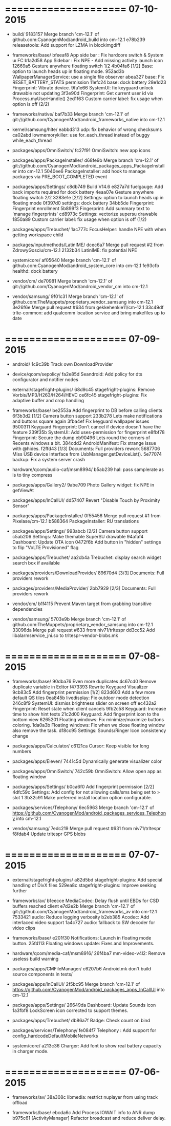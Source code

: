 ====================
     07-10-2015
====================


   * build/
9183157 Merge branch 'cm-12.1' of github.com:CyanogenMod/android_build into cm-12.1
e78b239 releasetools: Add support for LZMA in blockimgdiff

   * frameworks/base/
bfeeaf8 App side bar : Fix hardcore switch & System uı FC
b1a2d58 App Sidebar : Fix NPE - Add missing activity launch icon
12669a5 Gesture anywhere floating switch 1/2
4b04fa6 [1/2] Base: option to launch heads up in floating mode.
952ad3b WallpaperManagerService: use a single file observer
abea327 base: Fix RESET_BATTERY_STATS permission
11efc24 base: dock battery
28e1d23 Fingerprint: Vibrate device.
9fa1e66 SystemUI: fix keyguard unlock drawable not updating
3f3e90d Fingerprint: Get current user id via Process.myUserHandle()
2ed1f63 Custom carrier label: fix usage when option is off (2/2)

   * frameworks/native/
baf7b33 Merge branch 'cm-12.1' of git://github.com/CyanogenMod/android_frameworks_native into cm-12.1

   * kernel/samsung/hlte/
eabbd313 udp: fix behavior of wrong checksums
ca02abd lowmemorykiller: use for_each_thread instead of buggy while_each_thread

   * packages/apps/OmniSwitch/
fc27f91 OmniSwitch: new app icons

   * packages/apps/PackageInstaller/
d68fe9b Merge branch 'cm-12.1' of git://github.com/CyanogenMod/android_packages_apps_PackageInstaller into cm-12.1
5040ee6 PackageInstaller: add hook to manage packages via PRE_BOOT_COMPLETED event

   * packages/apps/Settings/
c8db749 Build V14.6
e827a7d fuelgauge: Add back imports required for dock battery
4eaa07e Gesture anywhere floating switch 2/2
3283e1e [2/2] Settings: option to launch heads up in floating mode
0f397d0 settings: dock battery
34bb5de Fingerprint: Fingerprint enrollment
5b899f3 Fingerprint: Add summary text to 'manage fingerprints'
cd8973c Settings: vectorize supersu drawable
1850a89 Custom carrier label: fix usage when option is off (1/2)

   * packages/apps/Trebuchet/
1ac777c FocusHelper: handle NPE with when getting workspace child

   * packages/inputmethods/LatinIME/
dcec6a7 Merge pull request #2 from ZdrowyGosciu/cm-12.1
2132b34 LatinIME: fix potential NPE

   * system/core/
af05640 Merge branch 'cm-12.1' of github.com:CyanogenMod/android_system_core into cm-12.1
fe93cfb healthd: dock battery

   * vendor/cm/
de70981 Merge branch 'cm-12.1' of git://github.com/CyanogenMod/android_vendor_cm into cm-12.1

   * vendor/samsung/
9f01c31 Merge branch 'cm-12.1' of github.com:TheMuppets/proprietary_vendor_samsung into cm-12.1
3e26f6e Merge pull request #634 from gekkehenkie11/cm-12.1
33c49df trlte-common: add qualcomm location service and bring makefiles up to date

====================
     07-09-2015
====================


   * android/
1c9c39b Track own DownloadProvider

   * device/qcom/sepolicy/
fa2e85d Seandroid: Add policy for dts configurator and notifier nodes

   * external/stagefright-plugins/
68d9c45 stagefright-plugins: Remove Vorbis/MP3/H263/H264/HEVC
ce6fc45 stagefright-plugins: Fix adaptive buffer and crop handling

   * frameworks/base/
be2553a Add fingerprint to DB before calling clients
6f3b3d2 [1/2] Camera button support
233b278 Lets make notifications and buttons square again
3fba4ef Fix keyguard wallpaper issues
9500311 Keyguard Fingerprint: Don't cancel if device doesn't have the feature
239f35b SystemUI: Add uses-permission for fingerprint
e8fbf78 Fingerprint: Secure the dump
eb90496 Lets round the corners of Recents windows a bit.
384cdd2 AndroidManifest: Fix strange issue with @hides.
f2ffd43 [1/3] Documents: Full providers rework
5687706 Miss USB device Interface from UsbManager.getDeviceList().
5e77074 backup: Fix a system server crash

   * hardware/qcom/audio-caf/msm8994/
b5ab239 hal: pass samplerate as is to tiny compress

   * packages/apps/Gallery2/
9abe709 Photo Gallery widget: fix NPE in getViewAt

   * packages/apps/InCallUI/
dd57407 Revert "Disable Touch by Proximity Sensor"

   * packages/apps/PackageInstaller/
0f55456 Merge pull request #1 from Pixelase/cm-12.1
b588364 PackageInstaller: RU translations

   * packages/apps/Settings/
993abcb [2/2] Camera button support
c5ab206 Settings: Make themable SuperSU drawable
94afaf4 Dashboard: Update OTA icon
0472f6b Add button in "hidden" settings to flip "VoLTE Provisioned" flag

   * packages/apps/Trebuchet/
aa2cb4a Trebuchet: display search widget search box if available

   * packages/providers/DownloadProvider/
89670d4 [3/3] Documents: Full providers rework

   * packages/providers/MediaProvider/
2bb7929 [2/3] Documents: Full providers rework

   * vendor/cm/
b1f4115 Prevent Maven target from grabbing transitive dependencies

   * vendor/samsung/
5703e9b Merge branch 'cm-12.1' of github.com:TheMuppets/proprietary_vendor_samsung into cm-12.1
33096da Merge pull request #633 from niv71/trltespr
dd3cc52 Add libalarmservice_jni.so to trltespr-vendor-blobs.mk

====================
     07-08-2015
====================


   * frameworks/base/
90dba76 Even more duplicates
4c67cd0 Remove duplicate variable in Editor
f473393 Rewrite Keyguard Visualizer
9cb83c5 Add fingerprint permission [1/2]
823d603 Add a few more default QS tiles
0ea845b livedisplay: Fix outdoor mode detection
246c8f9 SystemUI: dismiss brightness slider on screen off
ec432a2 Fingerprint: Reset state when client cancels
9fb2c58 Keyguard: Increase time to show hint texts
21c2d00 Keyguard: Add fingerprint icon to the bottom view
6265201 Floating windows: Fix minimize/maximize buttons coloring.
1da0a3b Floating windows: Fix when we close floating window also remove the task.
d18cc95 Settings: Sounds/Ringer Icon consistency change

   * packages/apps/Calculator/
c6121ca Cursor: Keep visible for long numbers

   * packages/apps/Eleven/
7441c5d Dynamically generate visualizer color

   * packages/apps/OmniSwitch/
742c59b OmniSwitch: Allow open app as floating window

   * packages/apps/Settings/
b0ca6f0 Add fingerprint permission [2/2]
4dfc59c Settings: Add config for not allowing calls/sms being set to > slot 1
3b32c91 Make preferred install location option configurable.

   * packages/services/Telephony/
6ec5963 Merge branch 'cm-12.1' of https://github.com/CyanogenMod/android_packages_services_Telephony into cm-12.1

   * vendor/samsung/
7edc219 Merge pull request #631 from niv71/trltespr
f8fdab4 Update trltespr GPS blobs

====================
     07-07-2015
====================


   * external/stagefright-plugins/
a82d5bd stagefright-plugins: Add special handling of DivX files
529ea8c stagefright-plugins: Improve seeking further

   * frameworks/av/
b1eecce MediaCodec: Delay flush until EBDs for CSD buffers reached client
e7d2e2b Merge branch 'cm-12.1' of git://github.com/CyanogenMod/android_frameworks_av into cm-12.1
7533421 audio: Reduce logging verbosity
b2eb385 Acodec: Add interlaced video support
1a4c727 audio: fallback to SW decoder for video clips

   * frameworks/base/
e201f30 Notifications: Launch in floating mode button.
25f4113 Floating windows update: Fixes and Improvements.

   * hardware/qcom/media-caf/msm8916/
26f4ba7 mm-video-v4l2: Remove useless build warning

   * packages/apps/CMFileManager/
c6207b6 Android.mk don't build source components in tests/

   * packages/apps/InCallUI/
2f5bc95 Merge branch 'cm-12.1' of https://github.com/CyanogenMod/android_packages_apps_InCallUI into cm-12.1

   * packages/apps/Settings/
26649da Dashboard: Update Sounds icon
1a3fbf8 LockScreen icon corrected to support themes.

   * packages/apps/Trebuchet/
db86a7f Badge: Check count on bind

   * packages/services/Telephony/
fe084f7 Telephony : Add support for config_hardcodeDefaultMobileNetworks

   * system/core/
a213c36 Charger: Add font to show real battery capacity in charger mode.

====================
     07-06-2015
====================


   * frameworks/av/
38a308c libmedia: restrict nuplayer from using track offload

   * frameworks/base/
ebcda6c Add Process IOWAIT info to ANR dump
b975c61 [ActivityManager] Refactor broadcast and reduce deliver delay.

